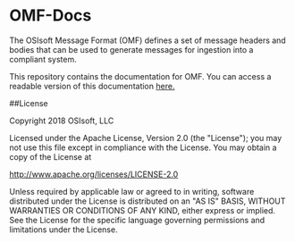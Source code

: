 # OMF-Docs
The OSIsoft Message Format (OMF) defines a set of message headers and bodies that can be used to generate messages for ingestion into a compliant system.

This repository contains the documentation for OMF. You can access a readable version of this documentation [here.](http://omf-docs.osisoft.com)

##License

Copyright 2018 OSIsoft, LLC

Licensed under the Apache License, Version 2.0 (the "License"); you may not use this file except in compliance with the License. You may obtain a copy of the License at

http://www.apache.org/licenses/LICENSE-2.0

Unless required by applicable law or agreed to in writing, software distributed under the License is distributed on an "AS IS" BASIS, WITHOUT WARRANTIES OR CONDITIONS OF ANY KIND, either express or implied. See the License for the specific language governing permissions and limitations under the License.